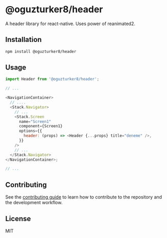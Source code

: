 # @oguzturker8/header

A header library for react-native. Uses power of reanimated2.

## Installation

```sh
npm install @oguzturker8/header
```

## Usage

```js
import Header from '@oguzturker8/header';

// ...

<NavigationContainer>
  // ....
  <Stack.Navigator>
    // ...
    <Stack.Screen
      name="Screen1"
      component={Screen1}
      options={{
        header: (props) => <Header {...props} title="deneme" />,
      }}
    />
    // ...
  </Stack.Navigator>
</NavigationContainer>;

// ...
```

## Contributing

See the [contributing guide](CONTRIBUTING.md) to learn how to contribute to the repository and the development workflow.

## License

MIT

